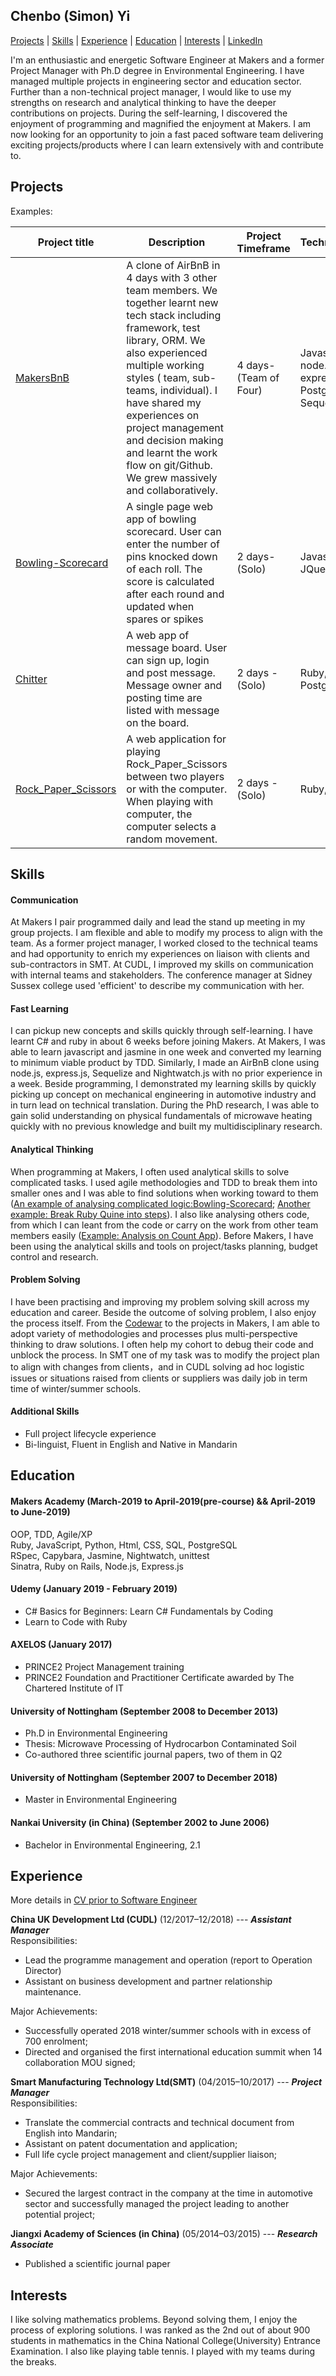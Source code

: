 ## Chenbo (Simon) Yi
[Projects](#projects) | [Skills](#skills) | [Experience](#experience) | [Education](#education) | [Interests](#interests) | [LinkedIn](https://www.linkedin.com/in/chenbo-yi-6084722b/)

I'm an enthusiastic and energetic Software Engineer at Makers and a former Project Manager with Ph.D degree in Environmental Engineering. I have managed multiple projects in engineering sector and education sector. Further than a non-technical project manager, I would like to use my strengths on research and analytical thinking to have the deeper contributions on projects. During the self-learning, I discovered the enjoyment of programming and magnified the enjoyment at Makers. I am now looking for an opportunity to join a fast paced software team delivering exciting projects/products where I can learn extensively with and contribute to.

## Projects
Examples:

Project title  | Description  									| Project Timeframe | Technologies | Testing
------------- | ------------------------------	| ------------- |------------- |---------
[MakersBnB](https://github.com/SimonChenboYi/MakersBnB) | A clone of AirBnB in 4 days with 3 other team members. We together learnt  new tech stack  including  framework,   test library, ORM. We also experienced multiple working styles ( team, sub-teams, individual). I have shared my experiences on project management and decision making and learnt the work flow on git/Github. We grew massively and collaboratively.| 4 days-(Team of Four) | Javascript, node.js, express.js, PostgreSQL, Sequelize | Jasmine, Nightwatch.js
[Bowling-Scorecard](https://github.com/SimonChenboYi/bowling-challenge) | A single page web app of bowling scorecard. User can enter the number of pins knocked down of each roll. The score is calculated after each round and updated when spares or spikes  | 2 days-(Solo) | Javascript, JQuery | Jasmine
[Chitter](https://github.com/SimonChenboYi/chitter) | A web app of message board. User can sign up, login and post message. Message owner and posting time are listed with message on the board.   | 2 days -(Solo) | Ruby, Sinatra, PostgreSQL | RSpec, Capybara
[Rock_Paper_Scissors](https://github.com/SimonChenboYi/rps-challenge)| A web application for playing Rock_Paper_Scissors between two players or with the computer. When playing with computer,  the computer selects a random movement. | 2 days -(Solo) | Ruby, Sinatra  | RSpec, Capybara

## Skills

#### Communication

 At Makers I pair programmed daily and lead the stand up meeting in my group projects. I am flexible and able to modify my process to align with the team. As a former project manager, I worked closed to the technical teams and had opportunity to enrich my experiences on liaison with clients and sub-contractors in SMT. At CUDL, I improved my skills on communication with internal teams and stakeholders. The conference manager at Sidney Sussex college used 'efficient' to describe my communication with her.

#### Fast Learning
 I can pickup new concepts and skills quickly through self-learning. I have learnt C# and ruby in about 6 weeks before joining Makers. At Makers, I was able to learn javascript and jasmine in one week and converted my learning to minimum viable product by TDD. Similarly, I made an AirBnB clone using node.js, express.js, Sequelize and Nightwatch.js with no prior experience in a week. Beside programming, I demonstrated my learning skills by quickly picking up concept on mechanical engineering in automotive industry and in turn lead on technical translation. During the PhD research, I was able to gain solid understanding on physical fundamentals of microwave heating quickly with no previous knowledge and built my multidisciplinary research.       

#### Analytical Thinking
  When programming at Makers, I often used analytical skills to solve complicated tasks. I used agile methodologies and TDD to break them into smaller ones and I was able to find solutions when working toward to them ([An example of analysing complicated logic:Bowling-Scorecard](https://github.com/SimonChenboYi/bowling-challenge); [Another example: Break Ruby Quine into steps](https://medium.com/@ycb0001/my-first-ruby-quine-with-12-steps-207658c43c2b)). I also like analysing others code, from which I can leant from the code or carry on the work from other team members easily ([Example: Analysis on Count App](https://medium.com/@ycb0001/learn-code-via-example-code-analysis-be90cfc2b9e)). Before Makers, I have been using the analytical skills and tools on project/tasks planning, budget control and research.

#### Problem Solving
  I have been practising and improving my problem solving skill across my education and career. Beside the outcome of solving problem, I also enjoy the process itself. From the [Codewar](https://www.codewars.com/users/Simon%20Yi) to the projects in Makers, I am able to adopt variety of methodologies and processes plus multi-perspective thinking to draw solutions. I often help my cohort to debug their code and unblock the process. In SMT one of my task was to modify the project plan to align with changes from clients，and in CUDL solving ad hoc logistic issues or situations raised from clients or suppliers was daily job in term time of winter/summer schools.

#### Additional Skills
- Full project lifecycle experience  
- Bi-linguist, Fluent in English and Native in Mandarin


## Education

#### Makers Academy (March-2019 to April-2019(pre-course) && April-2019 to June-2019)
  OOP, TDD, Agile/XP  
  Ruby, JavaScript, Python, Html, CSS, SQL, PostgreSQL  
  RSpec, Capybara, Jasmine, Nightwatch, unittest  
  Sinatra, Ruby on Rails, Node.js, Express.js  

#### Udemy (January 2019 - February 2019)
- C# Basics for Beginners: Learn C# Fundamentals by Coding
- Learn to Code with Ruby

#### AXELOS (January 2017)
- PRINCE2 Project Management training
- PRINCE2 Foundation and Practitioner  Certificate awarded by The Chartered Institute of IT

#### University of Nottingham (September 2008 to December 2013)
- Ph.D in Environmental Engineering
- Thesis: Microwave Processing of Hydrocarbon Contaminated Soil
- Co-authored three scientific journal papers, two of them in Q2

#### University of Nottingham (September 2007 to December 2018)
- Master in Environmental Engineering

#### Nankai University (in China) (September 2002 to June 2006)
- Bachelor in Environmental Engineering, 2.1

## Experience
More details in [CV prior to Software Engineer](https://github.com/SimonChenboYi/CV/blob/master/CV-Prior_to_software_engineer.pdf)

**China UK Development Ltd (CUDL)** (12/2017–12/2018)  ---  ***Assistant Manager***  
Responsibilities:
-  Lead the programme management and operation (report to Operation Director)
-  Assistant on business development and partner relationship maintenance.  

Major Achievements:
- Successfully operated 2018 winter/summer schools with in excess of 700 enrolment;
- Directed and organised the first international education summit when 14 collaboration MOU signed;

**Smart Manufacturing Technology Ltd(SMT)** (04/2015–10/2017)  ---  ***Project Manager***    
Responsibilities:
- Translate the commercial contracts and technical document from English into Mandarin;
- Assistant on patent documentation and application;
- Full life cycle project management and client/supplier liaison;  

Major Achievements:
- Secured the largest contract in the company at the time in automotive sector and successfully managed the project leading to another potential project;

**Jiangxi Academy of Sciences (in China)** (05/2014–03/2015)  ---  ***Research Associate***
- Published a scientific journal paper

## Interests
I like solving mathematics problems. Beyond solving them, I enjoy the process of exploring solutions. I was ranked as the 2nd out of about 900 students in mathematics in the China National College(University) Entrance Examination. I also like playing table tennis. I played with my teams during the breaks.  
